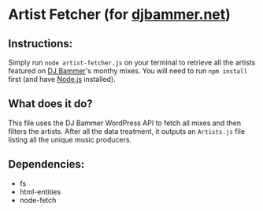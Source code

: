 # Artist Fetcher (for [djbammer.net](https://djbammer.net))

## Instructions:

Simply run `node artist-fetcher.js` on your terminal to retrieve all the artists featured on [DJ Bammer](https://djbammer.net)'s monthy mixes. You will need to run `npm install` first (and have [Node.js](https://nodejs.org/en/) installed).

## What does it do?

This file uses the DJ Bammer WordPress API to fetch all mixes and then filters the artists. After all the data treatment, it outputs an `Artists.js` file listing all the unique music producers.

## Dependencies:
- fs
- html-entities
- node-fetch